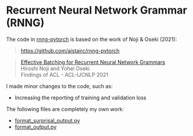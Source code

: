 # Recurrent Neural Network Grammar (RNNG)

The code in [rnng-pytorch](rnng-pytorch) is based on the work of Noji & Oseki (2021):

> https://github.com/aistairc/rnng-pytorch 

> [Effective Batching for Recurrent Neural Network Grammars]() <br>
> Hiroshi Noji and Yohei Oseki <br>
> Findings of ACL - ACL-IJCNLP 2021 <br>


I made minor changes to the code, such as:
* Increasing the reporting of training and validation loss

The following files are completely my own work: 
* [format_surprisal_output.py](format_surprisal_output.py)
* [format_output.py](format_output.py)
